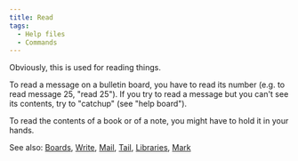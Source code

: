 ```yaml
---
title: Read
tags:
  - Help files
  - Commands
---
```

Obviously, this is used for reading things.

To read a message on a bulletin board, you have to read its number (e.g.
to read message 25, "read 25"). If you try to read a message but you
can't see its contents, try to "catchup" (see "help board").

To read the contents of a book or of a note, you might have to hold it
in your hands.

See also: [Boards](Boards "wikilink"), [Write](Write "wikilink"),
[Mail](Mail "wikilink"), [Tail](Tail "wikilink"),
[Libraries](Libraries "wikilink"), [Mark](Mark "wikilink")
